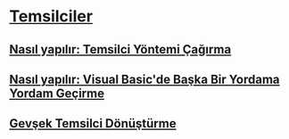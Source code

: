 # [Temsilciler](index.md)
## [Nasıl yapılır: Temsilci Yöntemi Çağırma](how-to-invoke-a-delegate-method.md)
## [Nasıl yapılır: Visual Basic'de Başka Bir Yordama Yordam Geçirme](how-to-pass-procedures-to-another-procedure.md)
## [Gevşek Temsilci Dönüştürme](relaxed-delegate-conversion.md)
